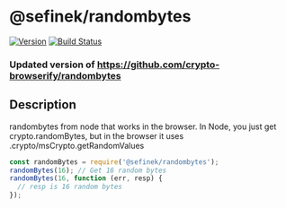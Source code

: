 # @sefinek/randombytes

[![Version](http://img.shields.io/npm/v/randombytes.svg)](https://www.npmjs.org/package/randombytes) [![Build Status](https://travis-ci.org/crypto-browserify/randombytes.svg?branch=master)](https://travis-ci.org/crypto-browserify/randombytes)

### Updated version of https://github.com/crypto-browserify/randombytes

## Description
randombytes from node that works in the browser. In Node, you just get crypto.randomBytes, but in the browser it uses .crypto/msCrypto.getRandomValues

```js
const randomBytes = require('@sefinek/randombytes');
randomBytes(16); // Get 16 random bytes
randomBytes(16, function (err, resp) {
  // resp is 16 random bytes
});
```